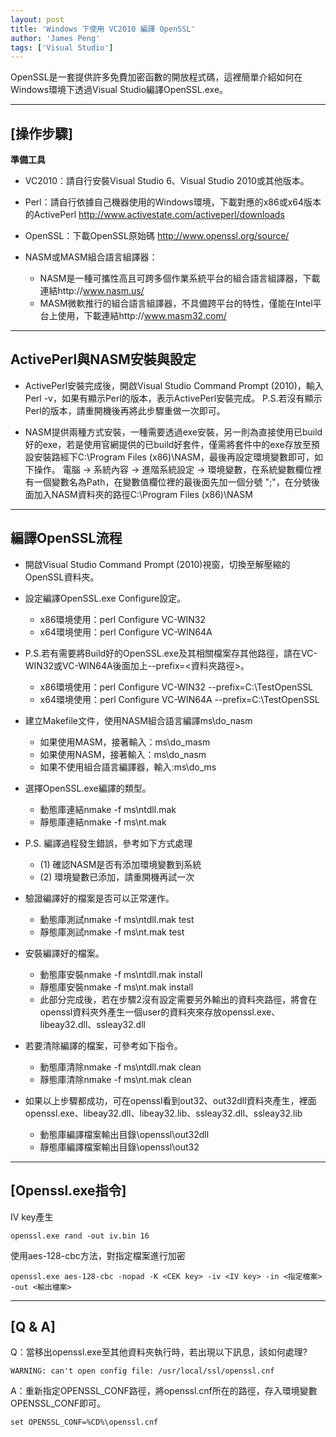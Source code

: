 ```yaml
---
layout: post
title: 'Windows 下使用 VC2010 編譯 OpenSSL'
author: 'James Peng'
tags: ['Visual Studio']
---
```



OpenSSL是一套提供許多免費加密函數的開放程式碼，這裡簡單介紹如何在Windows環境下透過Visual Studio編譯OpenSSL.exe。


----------

## [操作步驟] ##

**準備工具**

- VC2010：請自行安裝Visual Studio 6、Visual Studio 2010或其他版本。
- Perl：請自行依據自己機器使用的Windows環境，下載對應的x86或x64版本的ActivePerl http://www.activestate.com/activeperl/downloads
- OpenSSL：下載OpenSSL原始碼 http://www.openssl.org/source/
- NASM或MASM組合語言組譯器： 

	- NASM是一種可攜性高且可跨多個作業系統平台的組合語言組譯器，下載連結http://www.nasm.us/
	- MASM微軟推行的組合語言組譯器，不具備跨平台的特性，僅能在Intel平台上使用，下載連結http://www.masm32.com/


----------


## ActivePerl與NASM安裝與設定 ##

- ActivePerl安裝完成後，開啟Visual Studio Command Prompt (2010)，輸入Perl -v，如果有顯示Perl的版本，表示ActivePerl安裝完成。
P.S.若沒有顯示Perl的版本，請重開機後再將此步驟重做一次即可。

- NASM提供兩種方式安裝，一種需要透過exe安裝，另一則為直接使用已build好的exe，若是使用官網提供的已build好套件，僅需將套件中的exe存放至預設安裝路經下C:\Program Files (x86)\NASM，最後再設定環境變數即可，如下操作。 電腦 -> 系統內容 -> 進階系統設定 -> 環境變數，在系統變數欄位裡有一個變數名為Path，在變數值欄位裡的最後面先加一個分號 ";"，在分號後面加入NASM資料夾的路徑C:\Program Files (x86)\NASM


----------

## 編譯OpenSSL流程 ##

- 開啟Visual Studio Command Prompt (2010)視窗，切換至解壓縮的OpenSSL資料夾。

- 設定編譯OpenSSL.exe Configure設定。

	- x86環境使用：perl Configure VC-WIN32
	- x64環境使用：perl Configure VC-WIN64A

- P.S.若有需要將Build好的OpenSSL.exe及其相關檔案存其他路徑，請在VC-WIN32或VC-WIN64A後面加上--prefix=<資料夾路徑>。

	- x86環境使用：perl Configure VC-WIN32 --prefix=C:\TestOpenSSL
	- x64環境使用：perl Configure VC-WIN64A --prefix=C:\TestOpenSSL

- 建立Makefile文件，使用NASM組合語言編譯ms\do_nasm

	- 如果使用MASM，接著輸入：ms\do_masm
	- 如果使用NASM，接著輸入：ms\do_nasm
	- 如果不使用組合語言編譯器，輸入:ms\do_ms

- 選擇OpenSSL.exe編譯的類型。

	- 動態庫連結nmake -f ms\ntdll.mak
	- 靜態庫連結nmake -f ms\nt.mak

- P.S. 編譯過程發生錯誤，參考如下方式處理

	- (1) 確認NASM是否有添加環境變數到系統
	- (2) 環境變數已添加，請重開機再試一次


- 驗證編譯好的檔案是否可以正常運作。

	- 動態庫測試nmake -f ms\ntdll.mak test
	- 靜態庫測試nmake -f ms\nt.mak test

- 安裝編譯好的檔案。

	- 動態庫安裝nmake -f ms\ntdll.mak install
	- 靜態庫安裝nmake -f ms\nt.mak install
	- 此部分完成後，若在步驟2沒有設定需要另外輸出的資料夾路徑，將會在openssl資料夾外產生一個user的資料夾來存放openssl.exe、libeay32.dll、ssleay32.dll


- 若要清除編譯的檔案，可參考如下指令。

	- 動態庫清除nmake -f ms\ntdll.mak clean
	- 靜態庫清除nmake -f ms\nt.mak clean

- 如果以上步驟都成功，可在openssl看到out32、out32dll資料夾產生，裡面openssl.exe、libeay32.dll、libeay32.lib、ssleay32.dll、ssleay32.lib

	- 動態庫編譯檔案輸出目錄\openssl\out32dll
	- 靜態庫編譯檔案輸出目錄\openssl\out32


----------

## [Openssl.exe指令] ##

IV key產生

    openssl.exe rand -out iv.bin 16

使用aes-128-cbc方法，對指定檔案進行加密

    openssl.exe aes-128-cbc -nopad -K <CEK key> -iv <IV key> -in <指定檔案> -out <輸出檔案>



----------

## [Q & A] ##

Q：當移出openssl.exe至其他資料夾執行時，若出現以下訊息，該如何處理?

    WARNING: can't open config file: /usr/local/ssl/openssl.cnf


A：重新指定OPENSSL_CONF路徑，將openssl.cnf所在的路徑，存入環境變數OPENSSL_CONF即可。

    set OPENSSL_CONF=%CD%\openssl.cnf